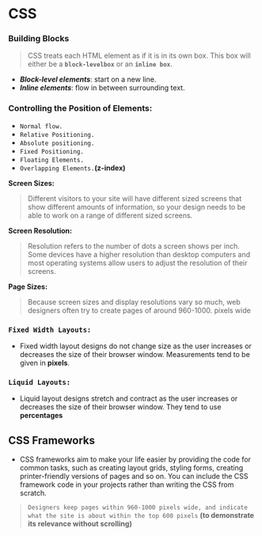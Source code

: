 # **CSS**

### **Building Blocks**

> CSS treats each HTML element as if it is in its own box. This box will either be a **`block-levelbox`** or an **`inline box`**.

* ***Block-level elements***: start on a new line.
* ***Inline elements***: flow in between surrounding text.

### **Controlling the Position of Elements:**

* `Normal flow.`
* `Relative Positioning.`
* `Absolute positioning.`
* `Fixed Positioning.`
* `Floating Elements.`
* `Overlapping Elements.`**(z-index)**

**Screen Sizes:**

> Different visitors to your site will have different sized screens that show different amounts of information, so your design needs to be able to work on a range of different sized screens.

**Screen Resolution:**

> Resolution refers to the number of dots a screen shows per inch. Some devices have a higher resolution than desktop computers and most operating systems allow users to adjust the resolution of their screens.

**Page Sizes:**

> Because screen sizes and display resolutions vary so much, web designers often try to create pages of around 960-1000. pixels wide


### **`Fixed Width Layouts:`**

* Fixed width layout designs do not change size as the user increases or decreases the size of their browser window. Measurements tend to be given in **pixels**.

### **`Liquid Layouts:`**

* Liquid layout designs stretch and contract as the user increases or decreases the size of their browser window. They tend to use **percentages**

## **CSS Frameworks**

* CSS frameworks aim to make your life easier by providing the code for common tasks, such as creating layout grids, styling forms, creating printer-friendly versions of pages and so on. You can include the CSS framework code in your projects rather than writing the CSS from scratch.


> `Designers keep pages within 960-1000 pixels wide, and indicate what the site is about within the top 600 pixels` **(to demonstrate its relevance without scrolling)**